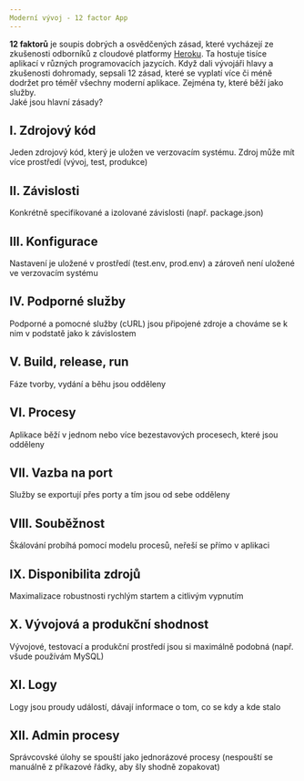 ```yaml
---
Moderní vývoj - 12 factor App
---
```


**12 faktorů** je soupis dobrých a osvědčených zásad, které vycházejí ze zkušenosti odborníků z cloudové platformy [Heroku](www.heroku.com). Ta hostuje tisíce aplikací v různých programovacích jazycích. Když dali vývojáři hlavy a zkušenosti dohromady, sepsali 12 zásad, které se vyplatí více či méně dodržet pro téměř všechny moderní aplikace. Zejména ty, které běží jako služby.
<br>
Jaké jsou hlavní zásady?
## I. Zdrojový kód
Jeden zdrojový kód, který je uložen ve verzovacím systému. Zdroj může mít více prostředí (vývoj, test, produkce)
## II. Závislosti
Konkrétně specifikované a izolované závislosti (např. package.json)
## III. Konfigurace
Nastavení je uložené v prostředí (test.env, prod.env) a zároveň není uložené ve verzovacím systému
## IV. Podporné služby
Podporné a pomocné služby (cURL) jsou připojené zdroje a chováme se k nim v podstatě jako k závislostem
## V. Build, release, run
Fáze tvorby, vydání a běhu jsou odděleny
## VI. Procesy
Aplikace běží v jednom nebo více bezestavových procesech, které jsou odděleny
## VII. Vazba na port
Služby se exportují přes porty a tím jsou od sebe odděleny
## VIII. Souběžnost
Škálování probíhá pomocí modelu procesů, neřeší se přímo v aplikaci
## IX. Disponibilita zdrojů
Maximalizace robustnosti rychlým startem a citlivým vypnutím
## X. Vývojová a produkční shodnost
Vývojové, testovací a produkční prostředí jsou si maximálně podobná (např. všude používám MySQL)
## XI. Logy
Logy jsou proudy událostí, dávají informace o tom, co se kdy a kde stalo
## XII. Admin procesy
Správcovské úlohy se spouští jako jednorázové procesy (nespouští se manuálně z příkazové řádky, aby šly shodně zopakovat)